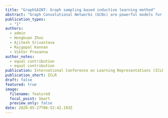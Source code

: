```yaml
---
title: "GraphSAINT: Graph sampling based inductive learning method"
abstract: "Graph Convolutional Networks (GCNs) are powerful models for learning representations of attributed graphs. To scale GCNs to large graphs, state-of-the-art methods use various layer sampling techniques to alleviate the "neighbor explosion" problem during minibatch training. We propose GraphSAINT, a graph sampling based inductive learning method that improves training efficiency and accuracy in a fundamentally different way. By changing perspective, GraphSAINT constructs minibatches by sampling the training graph, rather than the nodes or edges across GCN layers. Each iteration, a complete GCN is built from the properly sampled subgraph. Thus, we ensure fixed number of well-connected nodes in all layers. We further propose normalization technique to eliminate bias, and sampling algorithms for variance reduction. Importantly, we can decouple the sampling from the forward and backward propagation, and extend GraphSAINT with many architecture variants (e.g., graph attention, jumping connection). GraphSAINT demonstrates superior performance in both accuracy and training time on five large graphs, and achieves new state-of-the-art F1 scores for PPI (0.995) and Reddit (0.970)."
publication_types:
  - "1"
authors:
  - admin
  - Hongkuan Zhou
  - Ajitesh Srivastava
  - Rajgopal Kannan
  - Viktor Prasanna
author_notes:
  - equal contribution
  - equal contribution
publication: International Conference on Learning Representations (ICLR)
publication_short: ICLR
draft: false
featured: true
image:
  filename: featured
  focal_point: Smart
  preview_only: false
date: 2020-05-27T06:52:42.193Z
---
```

